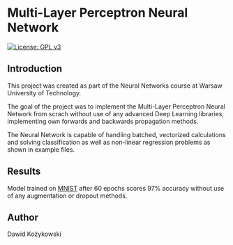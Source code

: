 

# Multi-Layer Perceptron Neural Network
[![License: GPL v3](https://img.shields.io/badge/License-GPLv3-blue.svg)](https://www.gnu.org/licenses/gpl-3.0)

## Introduction

This project was created as part of the Neural Networks course at Warsaw University of Technology.

The goal of the project was to implement the Multi-Layer Perceptron Neural Network from scrach without use of any advanced Deep Learning libraries, implementing own forwards and backwards propagation methods.

The Neural Network is capable of handling batched, vectorized calculations and solving classification as well as non-linear regression problems as shown in example files.

## Results

Model trained on [MNIST](http://yann.lecun.com/exdb/mnist/) after 60 epochs scores 97% accuracy without use of any augmentation or dropout methods.

## Author

Dawid Kożykowski
